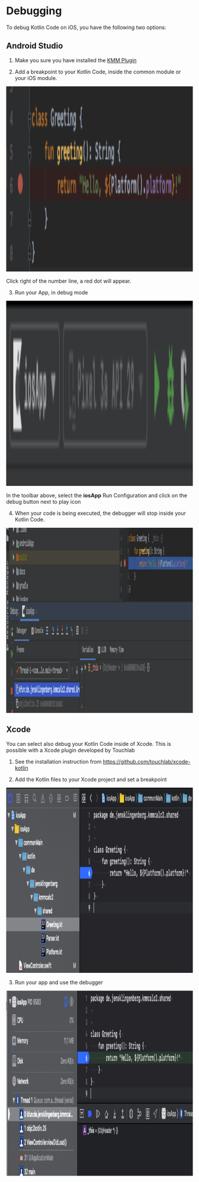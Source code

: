 # Debugging
To debug Kotlin Code on iOS, you have the following two options:


## Android Studio
1) Make you sure you have installed the [KMM Plugin](/multiplatform/kmmplugin)

2) Add a breakpoint to your Kotlin Code, inside the common module or your iOS module.
<p align="left">
  <img src ="../../images/ios/debugging/breakpoint.png" height=500 />
</p>
Click right of the number line, a red dot will appear.

3) Run your App, in debug mode
<p align="left">
  <img src ="../../images/ios/debugging/rundebug.png" height=500 />
</p>

In the toolbar above, select the **iosApp** Run Configuration and click on the debug button next to play icon


4) When your code is being executed, the debugger will stop inside your Kotlin Code.

<p align="left">
  <img src ="../../images/ios/debugging/debugger1.png" height=500 />
</p>

## Xcode
You can select also debug your Kotlin Code inside of Xcode. This is possible with a Xcode plugin developed by Touchlab

1) See the installation instruction from https://github.com/touchlab/xcode-kotlin

2) Add the Kotlin files to your Xcode project and set a breakpoint
<p align="left">
  <img src ="../../images/ios/debugging/breakpointxcode.png" height=500 />
</p>

3) Run your app and use the debugger
<p align="left">
  <img src ="../../images/ios/debugging/debugger2.png" height=500 />
</p>